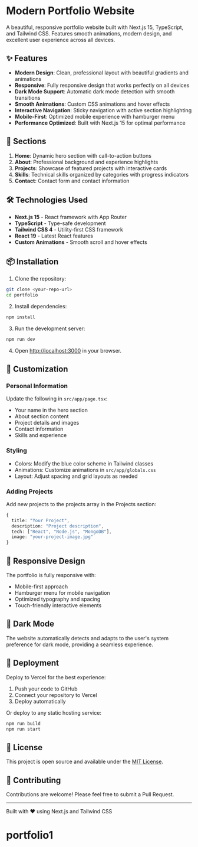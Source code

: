 # Modern Portfolio Website

A beautiful, responsive portfolio website built with Next.js 15, TypeScript, and Tailwind CSS. Features smooth animations, modern design, and excellent user experience across all devices.

## ✨ Features

- **Modern Design**: Clean, professional layout with beautiful gradients and animations
- **Responsive**: Fully responsive design that works perfectly on all devices
- **Dark Mode Support**: Automatic dark mode detection with smooth transitions
- **Smooth Animations**: Custom CSS animations and hover effects
- **Interactive Navigation**: Sticky navigation with active section highlighting
- **Mobile-First**: Optimized mobile experience with hamburger menu
- **Performance Optimized**: Built with Next.js 15 for optimal performance

## 🚀 Sections

1. **Home**: Dynamic hero section with call-to-action buttons
2. **About**: Professional background and experience highlights
3. **Projects**: Showcase of featured projects with interactive cards
4. **Skills**: Technical skills organized by categories with progress indicators
5. **Contact**: Contact form and contact information

## 🛠️ Technologies Used

- **Next.js 15** - React framework with App Router
- **TypeScript** - Type-safe development
- **Tailwind CSS 4** - Utility-first CSS framework
- **React 19** - Latest React features
- **Custom Animations** - Smooth scroll and hover effects

## 📦 Installation

1. Clone the repository:
```bash
git clone <your-repo-url>
cd portfolio
```

2. Install dependencies:
```bash
npm install
```

3. Run the development server:
```bash
npm run dev
```

4. Open [http://localhost:3000](http://localhost:3000) in your browser.

## 🎨 Customization

### Personal Information
Update the following in `src/app/page.tsx`:
- Your name in the hero section
- About section content
- Project details and images
- Contact information
- Skills and experience

### Styling
- Colors: Modify the blue color scheme in Tailwind classes
- Animations: Customize animations in `src/app/globals.css`
- Layout: Adjust spacing and grid layouts as needed

### Adding Projects
Add new projects to the projects array in the Projects section:
```typescript
{
  title: "Your Project",
  description: "Project description",
  tech: ["React", "Node.js", "MongoDB"],
  image: "your-project-image.jpg"
}
```

## 📱 Responsive Design

The portfolio is fully responsive with:
- Mobile-first approach
- Hamburger menu for mobile navigation
- Optimized typography and spacing
- Touch-friendly interactive elements

## 🌙 Dark Mode

The website automatically detects and adapts to the user's system preference for dark mode, providing a seamless experience.

## 🚀 Deployment

Deploy to Vercel for the best experience:

1. Push your code to GitHub
2. Connect your repository to Vercel
3. Deploy automatically

Or deploy to any static hosting service:
```bash
npm run build
npm run start
```

## 📄 License

This project is open source and available under the [MIT License](LICENSE).

## 🤝 Contributing

Contributions are welcome! Please feel free to submit a Pull Request.

---

Built with ❤️ using Next.js and Tailwind CSS
# portfolio1
